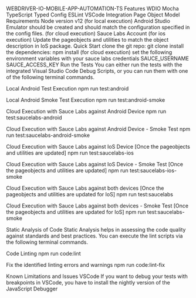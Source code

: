 WEBDRIVER-IO-MOBILE-APP-AUTOMATION-TS
Features
WDIO
Mocha
TypeScript
Typed Config
ESLint
VSCode Integration
Page Object Model
Requirements
Node version v12
(for local execution) Android Studio
Emulator should be created and should match the configuration specified in the config files.
(for cloud execution) Sauce Labs Account
(for ios execution) Update the pageobjects and utilities to match the object description in IoS package.
Quick Start
clone the git repo: git clone
install the dependencies: npm install
(for cloud execution) set the following environment variables with your sauce labs credentials
SAUCE_USERNAME
SAUCE_ACCESS_KEY
Run the Tests
You can either run the tests with the integrated Visual Studio Code Debug Scripts, or you can run them with one of the following terminal commands.

Local Android Test Execution
npm run test:android


Local Android Smoke Test Execution
npm run test:android-smoke

Cloud Execution with Sauce Labs against Android Device
npm run test:saucelabs-android

Cloud Execution with Sauce Labs against Android Device - Smoke Test
npm run test:saucelabs-android-smoke

Cloud Execution with Sauce Labs against IoS Device [Once the pageobjects and utilities are updated]
npm run test:saucelabs-ios

Cloud Execution with Sauce Labs against IoS Device - Smoke Test [Once the pageobjects and utilities are updated]
npm run test:saucelabs-ios-smoke

Cloud Execution with Sauce Labs against both devices [Once the pageobjects and utilities are updated for IoS]
npm run test:saucelabs

Cloud Execution with Sauce Labs against both devices - Smoke Test [Once the pageobjects and utilities are updated for IoS]
npm run test:saucelabs-smoke

Static Analysis of Code
Static Analysis helps in assessing the code quality against standards and best practices. You can execute the lint scripts via the following terminal commands.

Code Linting
npm run code:lint

Fix the identified linting errors and warnings
npm run code:lint-fix

Known Limitations and Issues
VSCode
If you want to debug your tests with breakpoints in VSCode, you have to install the nightly version of the JavaScript Debugger

